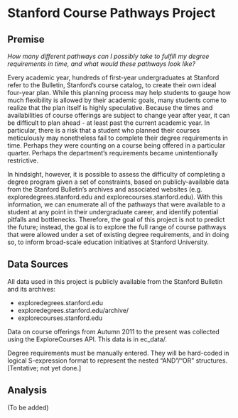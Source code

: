 # Stanford Course Pathways Project


## Premise ##

*How many different pathways can I possibly take to fulfill my degree requirements in time, and what would these pathways look like?*

Every academic year, hundreds of first-year undergraduates at Stanford refer to the Bulletin, Stanford’s course catalog, to create their own ideal four-year plan. While this planning process may help students to gauge how much flexibility is allowed by their academic goals, many students come to realize that the plan itself is highly speculative. Because the times and availabilities of course offerings are subject to change year after year, it can be difficult to plan ahead - at least past the current academic year. In particular, there is a risk that a student who planned their courses meticulously may nonetheless fail to complete their degree requirements in time. Perhaps they were counting on a course being offered in a particular quarter. Perhaps the department’s requirements became unintentionally restrictive.

In hindsight, however, it is possible to assess the difficulty of completing a degree program given a set of constraints, based on publicly-available data from the Stanford Bulletin’s archives and associated websites (e.g. exploredegrees.stanford.edu and explorecourses.stanford.edu). With this information, we can enumerate all of the pathways that were available to a student at any point in their undergraduate career, and identify potential pitfalls and bottlenecks. Therefore, the goal of this project is not to predict the future; instead, the goal is to explore the full range of course pathways that were allowed under a set of existing degree requirements, and in doing so, to inform broad-scale education initiatives at Stanford University.


## Data Sources ##

All data used in this project is publicly available from the Stanford Bulletin and its archives:
* exploredegrees.stanford.edu
* exploredegrees.stanford.edu/archive/
* explorecourses.stanford.edu

Data on course offerings from Autumn 2011 to the present was collected using the ExploreCourses API. This data is in ec_data/.

Degree requirements must be manually entered. They will be hard-coded in logical S-expression format to represent the nested “AND”/“OR” structures. [Tentative; not yet done.]

## Analysis ##

(To be added)